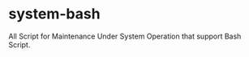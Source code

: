 system-bash
===========

All Script for Maintenance Under System Operation that support Bash Script.
